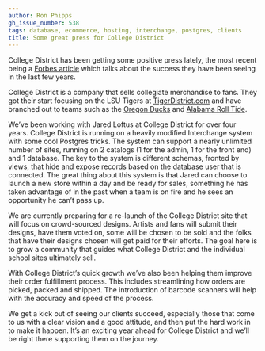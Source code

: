 ```yaml
---
author: Ron Phipps
gh_issue_number: 538
tags: database, ecommerce, hosting, interchange, postgres, clients
title: Some great press for College District
---
```


College District has been getting some positive press lately, the most recent being a [Forbes article](http://www.forbes.com/sites/chrissmith/2011/12/19/college-footballs-biggest-entrepreneur/) which talks about the success they have been seeing in the last few years.

College District is a company that sells collegiate merchandise to fans. They got their start focusing on the LSU Tigers at [TigerDistrict.com](http://www.tigerdistrict.com) and have branched out to teams such as the [Oregon Ducks](https://web.archive.org/web/20130702203715/http://www.duckdistrict.com:80/) and [Alabama Roll Tide](http://www.rolltidedistrict.com).

We’ve been working with Jared Loftus at College District for over four years. College District is running on a heavily modified Interchange system with some cool Postgres tricks. The system can support a nearly unlimited number of sites, running on 2 catalogs (1 for the admin, 1 for the front end) and 1 database. The key to the system is different schemas, fronted by views, that hide and expose records based on the database user that is connected. The great thing about this system is that Jared can choose to launch a new store within a day and be ready for sales, something he has taken advantage of in the past when a team is on fire and he sees an opportunity he can’t pass up.

We are currently preparing for a re-launch of the College District site that will focus on crowd-sourced designs. Artists and fans will submit their designs, have them voted on, some will be chosen to be sold and the folks that have their designs chosen will get paid for their efforts. The goal here is to grow a community that guides what College District and the individual school sites ultimately sell.

With College District’s quick growth we’ve also been helping them improve their order fulfillment process. This includes streamlining how orders are picked, packed and shipped. The introduction of barcode scanners will help with the accuracy and speed of the process.

We get a kick out of seeing our clients succeed, especially those that come to us with a clear vision and a good attitude, and then put the hard work in to make it happen. It’s an exciting year ahead for College District and we’ll be right there supporting them on the journey.
